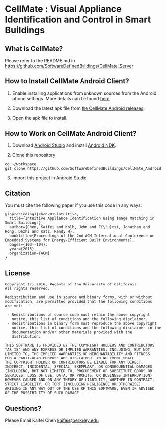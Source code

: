 # CellMate : Visual Appliance Identification and Control in Smart Buildings


## What is CellMate? 
Please refer to the README.md in https://github.com/SoftwareDefinedBuildings/CellMate_Server

## How to Install CellMate Android Client?

1. Enable installing applications from unknown sources from the Android phone settings. More details can be found [here](https://developer.android.com/distribute/tools/open-distribution.html).

2. Download the latest apk file from [the CellMate Android releases](https://github.com/SoftwareDefinedBuildings/CellMate_Android/releases).

2. Open the apk file to install.

## How to Work on CellMate Android Client?

1. Download [Android Studio](https://developer.android.com/studio/index.html) and install [Android NDK](https://developer.android.com/ndk/index.html).

2. Clone this repository

  ```
  cd ~/workspace
  git clone https://github.com/SoftwareDefinedBuildings/CellMate_Android
  ```

3. Import this project in Android Studio.


## Citation
You must cite the following paper if you use this code in any ways:

```
@inproceedings{chen2015intuitive,
  title={Intuitive Appliance Identification using Image Matching in Smart Buildings},
  author={Chen, Kaifei and Kolb, John and F{\"u}rst, Jonathan and Hong, Dezhi and Katz, Randy H},
  booktitle={Proceedings of the 2nd ACM International Conference on Embedded Systems for Energy-Efficient Built Environments},
  pages={103--104},
  year={2015},
  organization={ACM}
}
```

## License

```
Copyright (c) 2016, Regents of the University of California
All rights reserved.

Redistribution and use in source and binary forms, with or without
modification, are permitted provided that the following conditions 
are met:

 - Redistributions of source code must retain the above copyright
   notice, this list of conditions and the following disclaimer.
 - Redistributions in binary form must reproduce the above copyright
   notice, this list of conditions and the following disclaimer in the
   documentation and/or other materials provided with the
   distribution.

THIS SOFTWARE IS PROVIDED BY THE COPYRIGHT HOLDERS AND CONTRIBUTORS
"AS IS" AND ANY EXPRESS OR IMPLIED WARRANTIES, INCLUDING, BUT NOT
LIMITED TO, THE IMPLIED WARRANTIES OF MERCHANTABILITY AND FITNESS 
FOR A PARTICULAR PURPOSE ARE DISCLAIMED. IN NO EVENT SHALL 
THE COPYRIGHT HOLDER OR CONTRIBUTORS BE LIABLE FOR ANY DIRECT, 
INDIRECT, INCIDENTAL, SPECIAL, EXEMPLARY, OR CONSEQUENTIAL DAMAGES 
(INCLUDING, BUT NOT LIMITED TO, PROCUREMENT OF SUBSTITUTE GOODS OR 
SERVICES; LOSS OF USE, DATA, OR PROFITS; OR BUSINESS INTERRUPTION) 
HOWEVER CAUSED AND ON ANY THEORY OF LIABILITY, WHETHER IN CONTRACT, 
STRICT LIABILITY, OR TORT (INCLUDING NEGLIGENCE OR OTHERWISE) 
ARISING IN ANY WAY OUT OF THE USE OF THIS SOFTWARE, EVEN IF ADVISED 
OF THE POSSIBILITY OF SUCH DAMAGE.
```

## Questions? 

Please Email Kaifei Chen <kaifei@berkeley.edu>
